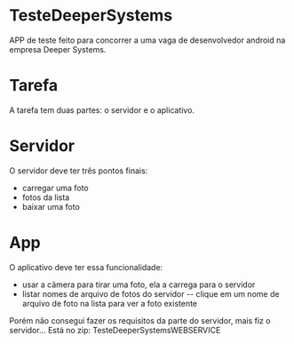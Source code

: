 # TesteDeeperSystems

APP de teste feito para concorrer a uma vaga de desenvolvedor android na empresa Deeper Systems. 

# Tarefa
A tarefa tem duas partes: o servidor e o aplicativo.

# Servidor
O servidor deve ter três pontos finais:

- carregar uma foto
- fotos da lista
- baixar uma foto

# App
O aplicativo deve ter essa funcionalidade:

- usar a câmera para tirar uma foto, ela a carrega para o servidor
- listar nomes de arquivo de fotos do servidor
-- clique em um nome de arquivo de foto na lista para ver a foto existente


Porém não consegui fazer os requisitos da parte do servidor, mais fiz o servidor... Está no zip: TesteDeeperSystemsWEBSERVICE
